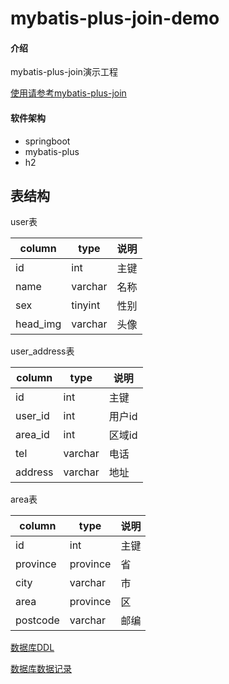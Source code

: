 # mybatis-plus-join-demo

#### 介绍

mybatis-plus-join演示工程

[使用请参考mybatis-plus-join](https://gitee.com/best_handsome/mybatis-plus-join)

#### 软件架构

* springboot
* mybatis-plus
* h2

## 表结构

user表

|column|type|说明|
|---|---|---|
|id|int|主键|
|name|varchar|名称|
|sex|tinyint|性别|
|head_img|varchar|头像|

user_address表

|column|type|说明|
|---|---|---|
|id|int|主键|
|user_id|int|用户id|
|area_id|int|区域id|
|tel|varchar|电话|
|address|varchar|地址|

area表

|column|type|说明|
|---|---|---|
|id|int|主键|
|province|province|省|
|city|varchar|市|
|area|province|区|
|postcode|varchar|邮编|

[数据库DDL](https://gitee.com/best_handsome/mybatis-plus-join-demo/blob/master/src/main/resources/db/schema.sql)

[数据库数据记录](https://gitee.com/best_handsome/mybatis-plus-join-demo/blob/master/src/main/resources/db/data.sql)